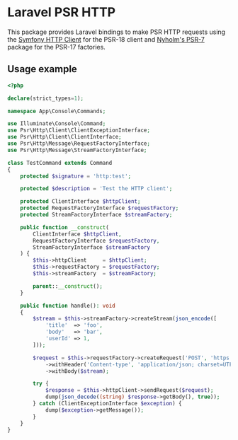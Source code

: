 # Laravel PSR HTTP

This package provides Laravel bindings to make PSR HTTP requests using the [Symfony HTTP Client](https://symfony.com/doc/current/http_client.html) for the PSR-18 client
and [Nyholm's PSR-7](https://github.com/Nyholm/psr7) package for the PSR-17 factories.

## Usage example

```php
<?php

declare(strict_types=1);

namespace App\Console\Commands;

use Illuminate\Console\Command;
use Psr\Http\Client\ClientExceptionInterface;
use Psr\Http\Client\ClientInterface;
use Psr\Http\Message\RequestFactoryInterface;
use Psr\Http\Message\StreamFactoryInterface;

class TestCommand extends Command
{
    protected $signature = 'http:test';

    protected $description = 'Test the HTTP client';

    protected ClientInterface $httpClient;
    protected RequestFactoryInterface $requestFactory;
    protected StreamFactoryInterface $streamFactory;

    public function __construct(
        ClientInterface $httpClient,
        RequestFactoryInterface $requestFactory,
        StreamFactoryInterface $streamFactory
    ) {
        $this->httpClient     = $httpClient;
        $this->requestFactory = $requestFactory;
        $this->streamFactory  = $streamFactory;

        parent::__construct();
    }

    public function handle(): void
    {
        $stream = $this->streamFactory->createStream(json_encode([
            'title'  => 'foo',
            'body'   => 'bar',
            'userId' => 1,
        ]));

        $request = $this->requestFactory->createRequest('POST', 'https://jsonplaceholder.typicode.com/posts')
            ->withHeader('Content-type', 'application/json; charset=UTF-8')
            ->withBody($stream);

        try {
            $response = $this->httpClient->sendRequest($request);
            dump(json_decode((string) $response->getBody(), true));
        } catch (ClientExceptionInterface $exception) {
            dump($exception->getMessage());
        }
    }
}
```
